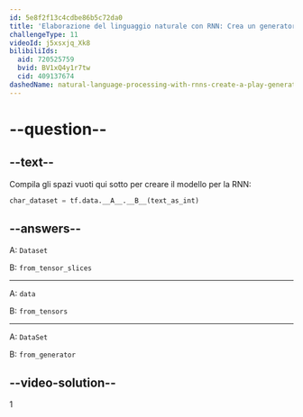 ```yaml
---
id: 5e8f2f13c4cdbe86b5c72da0
title: 'Elaborazione del linguaggio naturale con RNN: Crea un generatore di gioco'
challengeType: 11
videoId: j5xsxjq_Xk8
bilibiliIds:
  aid: 720525759
  bvid: BV1xQ4y1r7tw
  cid: 409137674
dashedName: natural-language-processing-with-rnns-create-a-play-generator
---
```


# --question--

## --text--

Compila gli spazi vuoti qui sotto per creare il modello per la RNN:

```py
char_dataset = tf.data.__A__.__B__(text_as_int)
```

## --answers--

A: `Dataset`

B: `from_tensor_slices`

---

A: `data`

B: `from_tensors`

---

A: `DataSet`

B: `from_generator`

## --video-solution--

1

